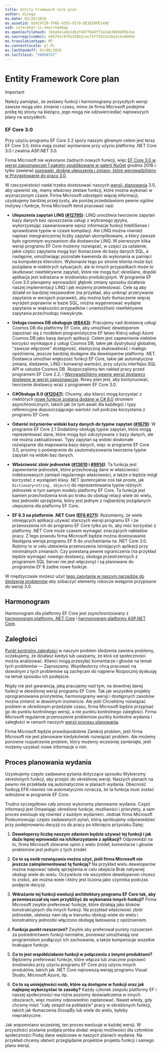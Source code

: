 ```yaml
---
title: Entity Framework Core plan
author: divega
ms.date: 02/20/2018
ms.assetid: 834C9729-7F6E-4355-917D-DE3EE9FE149E
uid: core/what-is-new/roadmap
ms.openlocfilehash: 7eba9e1a8e145ef407f844ff3a3ab3069495b7ae
ms.sourcegitcommit: e66745c9f91258b2cacf5ff263141be3cba4b09e
ms.translationtype: MT
ms.contentlocale: pl-PL
ms.lasthandoff: 01/06/2019
ms.locfileid: "54058737"
---
```

# <a name="entity-framework-core-roadmap"></a>Entity Framework Core plan

> [!IMPORTANT]
> Należy pamiętać, że zestawy funkcji i harmonogramy przyszłych wersji zawsze mogą ulec zmianie i czasu, mimo że firma Microsoft podejmie próbę tej strony na bieżąco, jego mogą nie odzwierciedlać najnowszych plany na wszystkich.

### <a name="ef-core-30"></a>EF Core 3.0

Przy użyciu programu EF Core 2.2 spory naszym głównym celem jest teraz EF Core 3.0, które mają zostać wyrównane przy użyciu platformy .NET Core 3.0 i zwalnia ASP.NET 3.0.

Firma Microsoft nie wykonano żadnych nowych funkcji, więc [EF Core 3.0 w wersji zapoznawczej 1 pakiety opublikowane w galerii NuGet](https://www.nuget.org/packages/Microsoft.EntityFrameworkCore/3.0.0-preview.18572.1) grudnia 2018 r. tylko zawierać [poprawki, drobne ulepszenia i zmiany, które wprowadziliśmy w Przygotowanie do pracy 3.0](https://github.com/aspnet/EntityFrameworkCore/issues?q=is%3Aissue+milestone%3A3.0.0+is%3Aclosed+label%3Aclosed-fixed).

W rzeczywistości nadal trzeba dostosować naszych [wersji, planowania](#release-planning-process) 3.0, aby upewnić się, mamy właściwy zestaw funkcji, które można wykonać w wyznaczonym czasie.
Firma Microsoft udostępni więcej informacji, uzyskujemy bardziej przejrzysty, ale poniżej przedstawiono pewne ogólne motywy i funkcje, firma Microsoft itend pracować nad:

- **Ulepszenia zapytań LINQ ([#12795](https://github.com/aspnet/EntityFrameworkCore/issues/12795))**: LINQ umożliwia tworzenie zapytań bazy danych bez opuszczania usługi z wybranego języka, wykorzystując zaawansowane wpisz informacje funkcji IntelliSense i sprawdzanie typów w czasie kompilacji.
  Ale LINQ można również napisać nieograniczonej liczby zapytań skomplikowane, a który zawsze było ogromnym wyzwaniom dla dostawców LINQ.
  W pierwszym kilka wersji programu EF Core możemy rozwiązać, w części za ustalenie, jakie części zapytania mogą być tłumaczone do bazy danych SQL, a następnie, umożliwiając pozostałe kwerenda do wykonania w pamięci na komputerze klienckim.
  Wykonanie tego po stronie klienta może być pożądana w niektórych sytuacjach, ale w innych przypadkach może to skutkować nieefektywne zapytań, które nie mogą być określane, dopóki aplikacja jest wdrażana w środowisku produkcyjnym.
  W programie EF Core 3.0 planujemy wprowadzić głęboki zmiany sposobu działania naszej implementacji LINQ i jak możemy przetestować.
  Cele są aby działał on bardziej niezawodnie (na przykład, aby uniknąć przerywanie zapytania w wersjach poprawki), aby można było tłumaczenie więcej wyrażeń poprawnie w bazie SQL, można wygenerować wydajne zapytania w większości przypadków i uniemożliwić nieefektywne zapytania przechodząc niewykryte.

- **Usługa cosmos DB obsługuje ([#8443](https://github.com/aspnet/EntityFrameworkCore/issues/8443))**: Pracujemy nad dostawcę usługi Cosmos DB dla platformy EF Core, aby umożliwić deweloperom zapoznać się z modelem programistyczne EF łatwo Kieruj usługi Azure Cosmos DB jako bazę danych aplikacji.
  Celem jest zapewnienie niektóre korzyści wynikające z usługi Cosmos DB, takie jak dystrybucji globalnej, "zawsze włączone" dostępność, elastyczną skalowalność i małego opóźnienia, jeszcze bardziej dostępne dla deweloperów platformy .NET.
  Dostawca umożliwi większość funkcji EF Core, takie jak automatyczna zmiana, śledzenie, LINQ i konwersji wartości, przy użyciu interfejsu SQL API w usłudze Cosmos DB. Rozpoczęliśmy ten nakład pracy przed programem EF Core 2.2, i [Wprowadziliśmy pewne wersji dostawcy dostępne w wersji zapoznawczej](https://blogs.msdn.microsoft.com/dotnet/2018/10/17/announcing-entity-framework-core-2-2-preview-3/).
  Nowy plan jest, aby kontynuować, tworzenie dostawcy wraz z programem EF Core 3.0.   

- **C#Obsługa 8.0 ([#12047](https://github.com/aspnet/EntityFrameworkCore/issues/12047))**: Chcemy, aby klienci mogą korzystać z niektórych [nowe funkcje zostaną dodane w C# 8.0](https://blogs.msdn.microsoft.com/dotnet/2018/11/12/building-c-8-0/) strumieni asynchronicznych, takich jak (w tym await dla każdego) i typy referencyjne dopuszczającego wartość null podczas korzystania z programu EF Core.

- **Odwróć inżynierów widoki bazy danych do typów zapytań ([#1679](https://github.com/aspnet/EntityFrameworkCore/issues/1679))**: W programie EF Core 2.1 Dodaliśmy obsługę typów zapytań, które mogą reprezentować dane, które mogą być odczytywane z bazy danych, ale nie można zaktualizować.
  Typy zapytań są widoki doskonałe rozwiązanie dla mapowania bazy danych, więc w programie EF Core 3.0, prosimy o poświęcenie do zautomatyzowania tworzenia typów zapytań na widoki baz danych.

- **Właściwość zbiór jednostek ([#13610](https://github.com/aspnet/EntityFrameworkCore/issues/13610) i [#9914](https://github.com/aspnet/EntityFrameworkCore/issues/9914))**: Ta funkcja jest zapewnienie jednostek, które przechowują dane w właściwości indeksowanych zamiast regularnego właściwości, a także o będzie mógł korzystać z wystąpień klasy .NET (potencjalnie coś tak proste, jak `Dictionary<string, object>`) do reprezentowania typów różnych jednostek w tym samym modelu platformy EF Core.
  Ta funkcja jest kamień przechodzenia krok po kroku do obsługi relacji wiele do wielu, bez jednostki sprzężenia, który jest jednym z najbardziej pożądanych ulepszenia dla platformy EF Core.

- **EF 6.3 na platformie .NET Core ([EF6 #271](https://github.com/aspnet/EntityFramework6/issues/271))**: Rozumiemy, że wiele istniejących aplikacji używać starszych wersji programu EF i że przenoszenia ich do programu EF Core tylko po to, aby móc korzystać z platformy .NET Core może czasem wymagać znaczących nakładów pracy.
  Z tego powodu firma Microsoft będzie można dostosowanie Następna wersja programu EF 6 do uruchamiania na .NET Core 3.0.
  Robimy to w celu ułatwienia przenoszenia istniejących aplikacji przy minimalnych zmianach.
  Czy powstaną pewne ograniczenia (na przykład będzie wymagać nowego dostawcy, obsługa przestrzennych z programem SQL Server nie jest włączony) i są planowane do programów EF 6 żadne nowe funkcje.

W międzyczasie możesz użyć [tego zapytania w naszym narzędzie do śledzenia problemów](https://github.com/aspnet/EntityFrameworkCore/issues?q=is%3Aopen+is%3Aissue+milestone%3A3.0.0+sort%3Areactions-%2B1-desc) aby zobaczyć elementy robocze wstępnie przypisane do wersji 3.0.

## <a name="schedule"></a>Harmonogram

Harmonogram dla platformy EF Core jest zsynchronizowany z [harmonogram platformy .NET Core](https://github.com/dotnet/core/blob/master/roadmap.md) i [harmonogram platformy ASP.NET Core](https://github.com/aspnet/Home/wiki/Roadmap).

## <a name="backlog"></a>Zaległości

[Punkt kontrolny zaległości](https://github.com/aspnet/EntityFrameworkCore/issues?q=is%3Aopen+is%3Aissue+milestone%3ABacklog+sort%3Areactions-%2B1-desc) w naszym problem śledzenia zawiera problemy, oczekujemy, że działasz kiedyś lub uważamy, że ktoś od społeczności można analizować.
Klienci mogą przesyłać komentarze i głosów na temat tych problemów — Zapraszamy.
Współautorzy chcą pracować na dowolnym z tych problemów są zachęcani do najpierw Rozpocznij dyskusję na temat sposobu ich podejście.

Nigdy nie jest gwarancją, jaką pracujemy nad tym, na dowolnej danej funkcji w określonej wersji programu EF Core.
Tak jak wszystkie projekty oprogramowania priorytetów, harmonogramy wersji i dostępnych zasobów można zmienić w dowolnym momencie.
Ale jeśli Chcieliśmy rozwiązać problem w określonym przedziale czasu, firma Microsoft będzie przypisać go do punktu kontrolnego wersji, a nie punktu kontrolnego zaległości.
Firma Microsoft regularnie przenoszenie problemów punkty kontrolne wydania i zaległości w ramach naszych [wersji procesu planowania](#release-planning-process).

Firma Microsoft będzie prawdopodobnie Zamknij problem, jeśli firma Microsoft nie jest planowane kiedykolwiek rozwiązać problem.
Ale możemy ponowne rozpatrzenie problem, który możemy wcześniej zamknięte, jeśli możemy uzyskać nowe informacje o nim.

## <a name="release-planning-process"></a>Proces planowania wydania

Uzyskujemy często zadawane pytania dotyczące sposobu Wybierzmy określonych funkcji, aby przejść do określonej wersji.
Naszych planach na pewno nie przekłada się automatycznie w planach wydania.
Obecność funkcją EF6 również nie automatycznie oznacza, że ta funkcja musi zostać wdrożone w programie EF Core.

Trudno szczegółowo cały proces wykonamy planowanie wydania.
Część informacji jest Omawiając określone funkcje, możliwości i priorytety, a sam proces ewoluuje się również z każdym wydaniem.
Jednak firma Microsoft Podsumowując często zadawanych pytań, którą spróbujemy odpowiedzieć przy podejmowaniu decyzji co do pracy po kliknięciu przycisku Dalej:

1. **Deweloperzy liczbę naszym zdaniem będzie używać tej funkcji i jak dużo lepiej wprowadzi na ich/korzystanie z aplikacji?** Odpowiedzi na to, firma Microsoft zbieranie opinii z wielu źródeł, komentarze i głosów problemów jest jednym z tych źródeł.

2. **Co to są osób rozwiązania można użyć, jeśli firma Microsoft nie jeszcze zaimplementować tę funkcję?** Na przykład wielu deweloperów można mapować tabelę sprzężenia w celu obejścia Brak natywnej obsługi wiele do wielu. Oczywiście nie wszystkim deweloperom chcesz to zrobić, ale można wiele i który jest liczona jako czynnika podczas podjęcie decyzji.

3. **Wdrażanie tej funkcji ewolucji architektury programu EF Core tak, aby przemieszczał się nam przybliżyć do wykonania innych funkcji?** Firma Microsoft zwykle preferować funkcje, które działają jako bloków konstrukcyjnych dla innych funkcji. Na przykład właściwość zbiór jednostek, ułatwisz nam idą w kierunku obsługi wiele do wielu i konstruktory jednostki włączono obsługę ładowania z opóźnieniem. 

4. **Funkcja punkt rozszerzeń?** Zwykle aby preferował punkty rozszerzeń za pośrednictwem funkcji normalne, ponieważ umożliwiają one programistom podłączyć ich zachowania, a także kompensuje wszelkie brakujące funkcje. 

5. **Co to jest współdziałanie funkcji w połączeniu z innymi produktami?** Będziemy preferować funkcje, które włącza lub znacznie poprawić środowisko przy użyciu programu EF Core przy użyciu innych produktów, takich jak .NET Core najnowszą wersję programu Visual Studio, Microsoft Azure, itp.

6. **Co to są umiejętności osób, które są dostępne w funkcji oraz jak najlepiej wykorzystać te zasoby?** Każdy członek zespołu platformy EF i naszej społeczności ma różne poziomy doświadczenia w innych obszarach, więc musimy odpowiednio zaplanować. Nawet wtedy, gdy chcemy mieć "cały zespół na pokładzie" pracy w określonych funkcji, takich jak tłumaczenia GroupBy lub wiele do wielu, byłoby niepraktyczne.

Jak wspomniano wcześniej, ten proces ewoluuje w każdej wersji.
W przyszłości zostanie podjęta próba dodać więcej możliwości dla członków społeczności Podaj dane wejściowe w naszych planach wydania.
Na przykład chcemy ułatwić przeglądanie projektów projektu funkcji i samego planu wersji.
